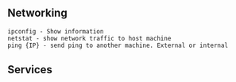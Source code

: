 ## Networking 

```
ipconfig - Show information
netstat - show network traffic to host machine 
ping {IP} - send ping to another machine. External or internal
```


## Services 
```
